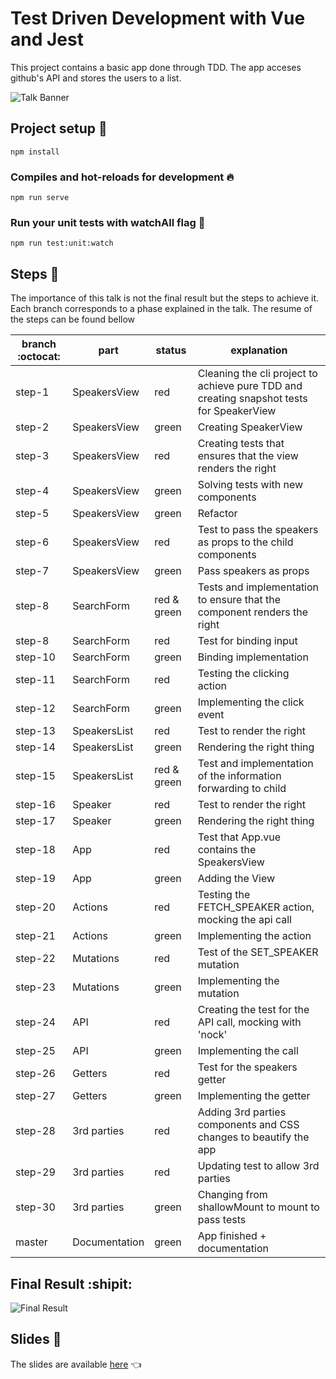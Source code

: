# Test Driven Development with Vue and Jest

This project contains a basic app done through TDD. The app acceses github's API and stores the users to a list. 

![Talk Banner](https://secure.meetupstatic.com/photos/event/2/1/8/3/highres_486968579.jpeg)

## Project setup :wrench:
```
npm install
```

### Compiles and hot-reloads for development :fire:
```
npm run serve
```

### Run your unit tests with watchAll flag :microscope:
```
npm run test:unit:watch
```

## Steps :turtle:

The importance of this talk is not the final result but the steps to achieve it. Each branch corresponds to a phase explained in the talk. The resume of the steps can be found bellow 

| branch :octocat: | part          | status      | explanation                                                                              |
|------------------|---------------|-------------|------------------------------------------------------------------------------------------|
| step-1           | SpeakersView  | red         | Cleaning the cli project to achieve pure TDD and creating snapshot tests for SpeakerView |
| step-2           | SpeakersView  | green       | Creating SpeakerView                                                                     |
| step-3           | SpeakersView  | red         | Creating tests that ensures that the view renders the right                              |
| step-4           | SpeakersView  | green       | Solving tests with new components                                                        |
| step-5           | SpeakersView  | green       | Refactor                                                                                 |
| step-6           | SpeakersView  | red         | Test to pass the speakers as props to the child components                               |
| step-7           | SpeakersView  | green       | Pass speakers as props                                                                   |
| step-8           | SearchForm    | red & green | Tests and implementation to ensure that the component renders the right                  |
| step-8           | SearchForm    | red         | Test for binding input                                                                   |
| step-10          | SearchForm    | green       | Binding implementation                                                                   |
| step-11          | SearchForm    | red         | Testing the clicking action                                                              |
| step-12          | SearchForm    | green       | Implementing the click event                                                             |
| step-13          | SpeakersList  | red         | Test to render the right                                                                 |
| step-14          | SpeakersList  | green       | Rendering the right thing                                                                |
| step-15          | SpeakersList  | red & green | Test and implementation of the information forwarding to child                           |
| step-16          | Speaker       | red         | Test to render the right                                                                 |
| step-17          | Speaker       | green       | Rendering the right thing                                                                |
| step-18          | App           | red         | Test that App.vue contains the SpeakersView                                              |
| step-19          | App           | green       | Adding the View                                                                          |
| step-20          | Actions       | red         | Testing the FETCH_SPEAKER action, mocking the api call                                   |
| step-21          | Actions       | green       | Implementing the action                                                                  |
| step-22          | Mutations     | red         | Test of the SET_SPEAKER mutation                                                         |
| step-23          | Mutations     | green       | Implementing the mutation                                                                |
| step-24          | API           | red         | Creating the test for the API call, mocking with 'nock'                                  |
| step-25          | API           | green       | Implementing the call                                                                    |
| step-26          | Getters       | red         | Test for the speakers getter                                                             |
| step-27          | Getters       | green       | Implementing the getter                                                                  |
| step-28          | 3rd parties   | red         | Adding 3rd parties components and CSS changes to beautify the app                        |
| step-29          | 3rd parties   | red         | Updating test to allow 3rd parties                                                       |
| step-30          | 3rd parties   | green       | Changing from shallowMount to mount to pass tests                                        |
| master           | Documentation | green       | App finished + documentation                                                             |

## Final Result :shipit:


![Final Result](https://s3.amazonaws.com/media-p.slid.es/uploads/1006336/images/6872591/pasted-from-clipboard.png)

## Slides :eyes:

The slides are available [here](https://slides.com/xavisanchezmir/tdd#/) :point_left:
